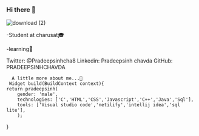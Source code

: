 ### Hi there 👋

   ![download (2)](https://user-images.githubusercontent.com/55187749/113020993-c3297100-91a0-11eb-9b6e-adf8b5ca8a80.jpeg)

-Student at charusat🎓

-learning🔰

   Twitter: @Pradeepsinhcha8 Linkedin: Pradeepsinh chavda GitHub: PRADEEPSINHCHAVDA  

      A little more about me...🐣
     Widget build(BuildContext context){
    return pradeepsinh(
        gender: 'male',
        technologies: ['C','HTML','CSS','Javascript','C++','Java','Sql'],
        tools: ['Visual studio code','netilify','intellij idea','sql lite'],
        );
}

